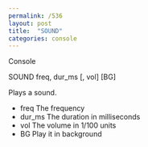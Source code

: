 ```yaml
---
permalink: /536
layout: post
title:  "SOUND"
categories: console
---
```

Console

SOUND freq, dur_ms [, vol] [BG]

Plays a sound.


* freq The frequency
* dur_ms The duration in milliseconds
* vol The volume in 1/100 units
* BG Play it in background

